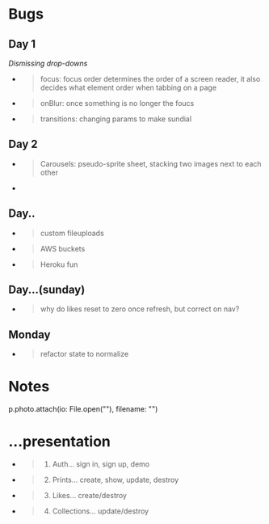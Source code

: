 # Bugs

## Day 1
*Dismissing drop-downs*
* >focus: focus order determines the order of a screen reader, it also decides what element order when tabbing on a page
* >onBlur: once something is no longer the foucs
* >transitions: changing params to make sundial

## Day 2
* >Carousels: pseudo-sprite sheet, stacking two images next to each other
* >

## Day..
* >custom fileuploads
* >AWS buckets
* >Heroku fun

## Day...(sunday)
* > why do likes reset to zero once refresh, but correct on nav?

## Monday
* > refactor state to normalize

# Notes

p.photo.attach(io: File.open("<filepath>"), filename: "<filename>")


# ...presentation

* > 1. Auth... sign in, sign up, demo
* > 2. Prints... create, show, update, destroy
* > 3. Likes... create/destroy
* > 4. Collections... update/destroy
